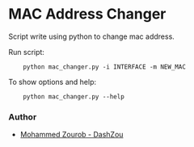 # MAC Address Changer

Script write using python to change mac address.

Run script:

```bach
    python mac_changer.py -i INTERFACE -m NEW_MAC
```

To show options and help:

```bach
    python mac_changer.py --help
```

### Author

- [Mohammed Zourob - DashZou](https://dashzou.web.app/)
